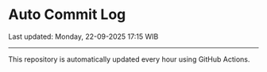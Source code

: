 # Auto Commit Log

Last updated: Monday, 22-09-2025 17:15 WIB

---

This repository is automatically updated every hour using GitHub Actions.
